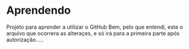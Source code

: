# Aprendendo
Projeto para aprender a utilizar o GitHub
Bem, pelo que entendi, este  o arquivo que ocorrera as alteraçes, e só irá para a primeira parte após autorização.....
